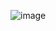 ![image](https://user-images.githubusercontent.com/81428296/155055580-f28309c9-fae7-4b31-aec5-8cad95decf18.png)
